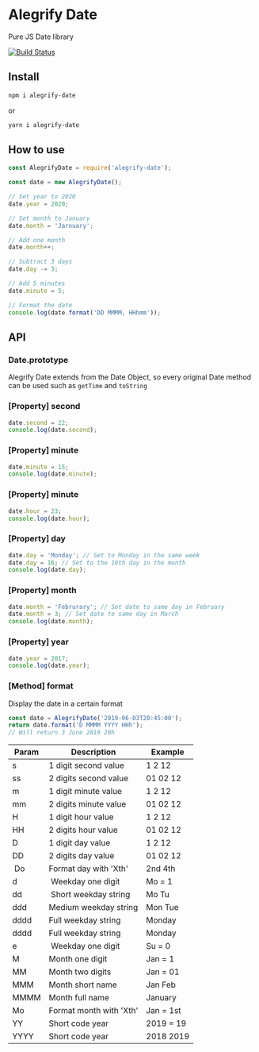 # Alegrify Date

Pure JS Date library

[![Build Status](https://travis-ci.org/dejakob/alegrify-date.svg?branch=master)](https://travis-ci.org/dejakob/alegrify-date)

## Install

```bash
npm i alegrify-date
```

or 

```bash
yarn i alegrify-date
```

## How to use

```js
const AlegrifyDate = require('alegrify-date');

const date = new AlegrifyDate();

// Set year to 2020
date.year = 2020;

// Set month to January
date.month = 'Jarnuary';

// Add one month
date.month++;

// Subtract 3 days
date.day -= 3;

// Add 5 minutes
date.minute = 5;

// Format the date
console.log(date.format('DD MMMM, HHhmm'));
```

## API

### Date.prototype

Alegrify Date extends from the Date Object, so every original Date method can be used such as `getTime` and `toString`

### [Property] second

```js
date.second = 22;
console.log(date.second);
```

### [Property] minute

```js
date.minute = 15;
console.log(date.minute);
```

### [Property] minute

```js
date.hour = 23;
console.log(date.hour);
```

### [Property] day

```js
date.day = 'Monday'; // Set to Monday in the same week
date.day = 16; // Set to the 16th day in the month
console.log(date.day);
```

### [Property] month

```js
date.month = 'Februrary'; // Set date to same day in February
date.month = 3; // Set date to same day in March
console.log(date.month);
```

### [Property] year

```js
date.year = 2017;
console.log(date.year);
```

### [Method] format

Display the date in a certain format

```js
const date = AlegrifyDate('2019-06-03T20:45:00');
return date.format('D MMMM YYYY HHh');
// Will return 3 June 2019 20h
```

| Param | Description            | Example  |
|-------|------------------------|----------|
| s     | 1 digit second value   | 1 2 12   |
| ss    | 2 digits second value  | 01 02 12 |
| m     | 1 digit minute value   | 1 2 12   |
| mm    | 2 digits minute value  | 01 02 12 |
| H     | 1 digit hour value     | 1 2 12   |
| HH    | 2 digits hour value    | 01 02 12 |
| D     | 1 digit day value      | 1 2 12   |
| DD    | 2 digits day value     | 01 02 12 |
| Do    | Format day with 'Xth'  | 2nd 4th  |
| d     | Weekday one digit      | Mo = 1   |
| dd    | Short weekday string   | Mo Tu    |
| ddd   | Medium weekday string  | Mon Tue  |
| dddd  | Full weekday string    | Monday   |
| dddd  | Full weekday string    | Monday   |
| e     | Weekday one digit      | Su = 0   |
| M     | Month one digit        | Jan = 1  |
| MM    | Month two digits       | Jan = 01 |
| MMM   | Month short name       | Jan Feb  |
| MMMM  | Month full name        | January  |
| Mo    | Format month with 'Xth'| Jan = 1st|
| YY    | Short code year        | 2019 = 19|
| YYYY  | Short code year        | 2018 2019|